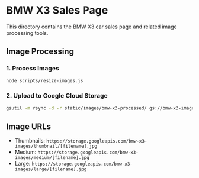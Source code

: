 # BMW X3 Sales Page

This directory contains the BMW X3 car sales page and related image processing tools.

## Image Processing

### 1. Process Images
```bash
node scripts/resize-images.js
```

### 2. Upload to Google Cloud Storage
```bash
gsutil -m rsync -d -r static/images/bmw-x3-processed/ gs://bmw-x3-images/
```

## Image URLs
- Thumbnails: `https://storage.googleapis.com/bmw-x3-images/thumbnail/[filename].jpg`
- Medium: `https://storage.googleapis.com/bmw-x3-images/medium/[filename].jpg`
- Large: `https://storage.googleapis.com/bmw-x3-images/large/[filename].jpg`